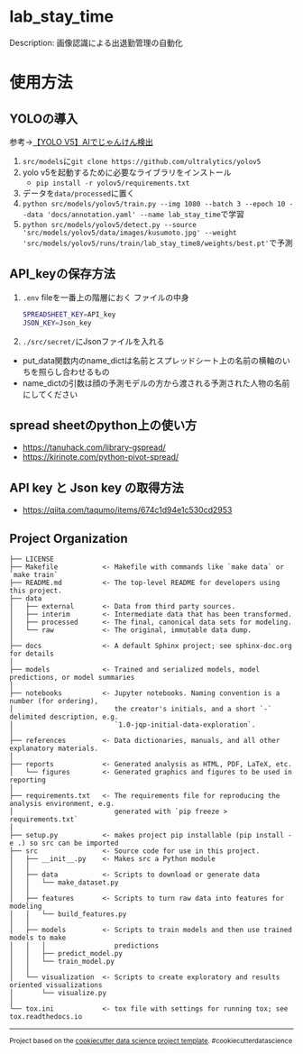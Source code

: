 lab_stay_time
==============================

Description: 画像認識による出退勤管理の自動化


# 使用方法
## YOLOの導入
参考→[【YOLO V5】AIでじゃんけん検出](https://qiita.com/PoodleMaster/items/5f2cc3248c03b03821b8)
1. `src/models`に`git clone https://github.com/ultralytics/yolov5`
2. yolo v5を起動するために必要なライブラリをインストール
   - `pip install -r yolov5/requirements.txt`
3. データを`data/processed`に置く
4. `python src/models/yolov5/train.py --img 1080 --batch 3 --epoch 10 --data 'docs/annotation.yaml' --name lab_stay_time`で学習
5. `python src/models/yolov5/detect.py --source 'src/models/yolov5/data/images/kusumoto.jpg' --weight 'src/models/yolov5/runs/train/lab_stay_time8/weights/best.pt'`で予測



## API_keyの保存方法
1. `.env` fileを一番上の階層におく
    ファイルの中身  
    ```bash
    SPREADSHEET_KEY=API_key
    JSON_KEY=Json_key
    ```
2. `./src/secret/`にJsonファイルを入れる

- put_data関数内のname_dictは名前とスプレッドシート上の名前の横軸のいちを照らし合わせるもの
- name_dictの引数は顔の予測モデルの方から渡される予測された人物の名前にしてください

## spread sheetのpython上の使い方
- https://tanuhack.com/library-gspread/
- https://kirinote.com/python-pivot-spread/

## API key と Json key の取得方法
- https://qiita.com/taqumo/items/674c1d94e1c530cd2953

Project Organization
------------

    ├── LICENSE
    ├── Makefile           <- Makefile with commands like `make data` or `make train`
    ├── README.md          <- The top-level README for developers using this project.
    ├── data
    │   ├── external       <- Data from third party sources.
    │   ├── interim        <- Intermediate data that has been transformed.
    │   ├── processed      <- The final, canonical data sets for modeling.
    │   └── raw            <- The original, immutable data dump.
    │
    ├── docs               <- A default Sphinx project; see sphinx-doc.org for details
    │
    ├── models             <- Trained and serialized models, model predictions, or model summaries
    │
    ├── notebooks          <- Jupyter notebooks. Naming convention is a number (for ordering),
    │                         the creator's initials, and a short `-` delimited description, e.g.
    │                         `1.0-jqp-initial-data-exploration`.
    │
    ├── references         <- Data dictionaries, manuals, and all other explanatory materials.
    │
    ├── reports            <- Generated analysis as HTML, PDF, LaTeX, etc.
    │   └── figures        <- Generated graphics and figures to be used in reporting
    │
    ├── requirements.txt   <- The requirements file for reproducing the analysis environment, e.g.
    │                         generated with `pip freeze > requirements.txt`
    │
    ├── setup.py           <- makes project pip installable (pip install -e .) so src can be imported
    ├── src                <- Source code for use in this project.
    │   ├── __init__.py    <- Makes src a Python module
    │   │
    │   ├── data           <- Scripts to download or generate data
    │   │   └── make_dataset.py
    │   │
    │   ├── features       <- Scripts to turn raw data into features for modeling
    │   │   └── build_features.py
    │   │
    │   ├── models         <- Scripts to train models and then use trained models to make
    │   │   │                 predictions
    │   │   ├── predict_model.py
    │   │   └── train_model.py
    │   │
    │   └── visualization  <- Scripts to create exploratory and results oriented visualizations
    │       └── visualize.py
    │
    └── tox.ini            <- tox file with settings for running tox; see tox.readthedocs.io


--------

<p><small>Project based on the <a target="_blank" href="https://drivendata.github.io/cookiecutter-data-science/">cookiecutter data science project template</a>. #cookiecutterdatascience</small></p>

